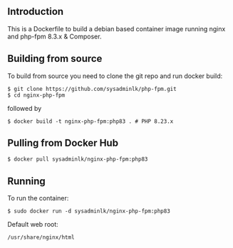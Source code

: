 ## Introduction
This is a Dockerfile to build a debian based container image running nginx and php-fpm 8.3.x & Composer.

## Building from source
To build from source you need to clone the git repo and run docker build:
```
$ git clone https://github.com/sysadminlk/php-fpm.git
$ cd nginx-php-fpm
```

followed by
```
$ docker build -t nginx-php-fpm:php83 . # PHP 8.23.x
```


## Pulling from Docker Hub
```
$ docker pull sysadminlk/nginx-php-fpm:php83
```

## Running
To run the container:
```
$ sudo docker run -d sysadminlk/nginx-php-fpm:php83
```

Default web root:
```
/usr/share/nginx/html
```
